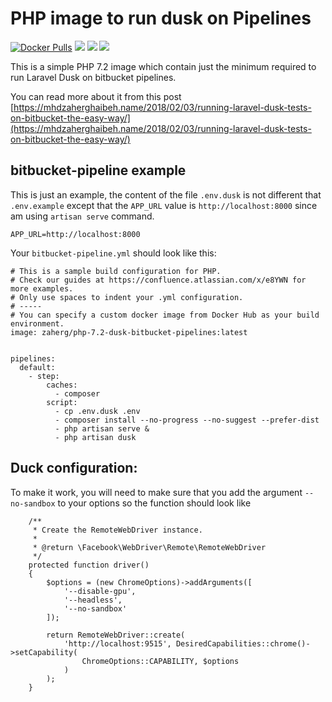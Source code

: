 # PHP image to run dusk on Pipelines

[![Docker Pulls](https://img.shields.io/docker/pulls/zaherg/php-7.2-dusk-bitbucket-pipelines.svg)](https://hub.docker.com/r/zaherg/php-7.2-dusk-bitbucket-pipelines/) [![](https://images.microbadger.com/badges/image/zaherg/php-7.2-dusk-bitbucket-pipelines.svg)](https://microbadger.com/images/zaherg/php-7.2-dusk-bitbucket-pipelines "Get your own image badge on microbadger.com") [![](https://images.microbadger.com/badges/version/zaherg/php-7.2-dusk-bitbucket-pipelines.svg)](https://microbadger.com/images/zaherg/php-7.2-dusk-bitbucket-pipelines "Get your own version badge on microbadger.com") [![](https://images.microbadger.com/badges/commit/zaherg/php-7.2-dusk-bitbucket-pipelines.svg)](https://microbadger.com/images/zaherg/php-7.2-dusk-bitbucket-pipelines "Get your own commit badge on microbadger.com")

This is a simple PHP 7.2 image which contain just the minimum required to run Laravel Dusk on bitbucket pipelines.

You can read more about it from this post [https://mhdzaherghaibeh.name/2018/02/03/running-laravel-dusk-tests-on-bitbucket-the-easy-way/](https://mhdzaherghaibeh.name/2018/02/03/running-laravel-dusk-tests-on-bitbucket-the-easy-way/)

## bitbucket-pipeline example

This is just an example, the content of the file `.env.dusk` is not different that `.env.example` except that
the `APP_URL` value is `http://localhost:8000` since am using `artisan serve` command.

```
APP_URL=http://localhost:8000
```

Your `bitbucket-pipeline.yml` should look like this:


```
# This is a sample build configuration for PHP.
# Check our guides at https://confluence.atlassian.com/x/e8YWN for more examples.
# Only use spaces to indent your .yml configuration.
# -----
# You can specify a custom docker image from Docker Hub as your build environment.
image: zaherg/php-7.2-dusk-bitbucket-pipelines:latest


pipelines:
  default:
    - step:
        caches:
          - composer
        script:
          - cp .env.dusk .env
          - composer install --no-progress --no-suggest --prefer-dist
          - php artisan serve &
          - php artisan dusk
```

## Duck configuration:

To make it work, you will need to make sure that you add the argument `--no-sandbox` to your options so the function
should look like

```
    /**
     * Create the RemoteWebDriver instance.
     *
     * @return \Facebook\WebDriver\Remote\RemoteWebDriver
     */
    protected function driver()
    {
        $options = (new ChromeOptions)->addArguments([
            '--disable-gpu',
            '--headless',
            '--no-sandbox'
        ]);

        return RemoteWebDriver::create(
            'http://localhost:9515', DesiredCapabilities::chrome()->setCapability(
                ChromeOptions::CAPABILITY, $options
            )
        );
    }
```
